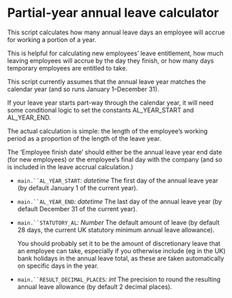 # Partial-year annual leave calculator

This script calculates how many annual leave days an employee will
accrue for working a portion of a year.

This is helpful for calculating new employees’ leave entitlement, how
much leaving employees will accrue by the day they finish, or how many
days temporary employees are entitled to take.

This script currently assumes that the annual leave year matches the
calendar year (and so runs January 1–December 31).

If your leave year starts part-way through the calendar year, it will
need some conditional logic to set the constants AL\_YEAR\_START and
AL\_YEAR\_END.

The actual calculation is simple: the length of the employee’s working
period as a proportion of the length of the leave year.

The ‘Employee finish date’ should either be the annual leave year end
date (for new employees) or the employee’s final day with the company
(and so is included in the leave accrual calculation.)

  - `main.``AL_YEAR_START`*:
    datetime*
    The first day of the annual leave year (by default January 1 of the
    current year).

<!-- end list -->

  - `main.``AL_YEAR_END`*:
    datetime*
    The last day of the annual leave year (by default December 31 of the
    current year).

<!-- end list -->

  - `main.``STATUTORY_AL`*:
    Number*
    The default amount of leave (by default 28 days, the current UK
    statutory minimum annual leave allowance).
    
    You should probably set it to be the amount of discretionary leave
    that an employee can take, especially if you otherwise include (eg
    in the UK) bank holidays in the annual leave total, as these are
    taken automatically on specific days in the year.

<!-- end list -->

  - `main.``RESULT_DECIMAL_PLACES`*:
    int*
    The precision to round the resulting annual leave allowance (by
    default 2 decimal places).
